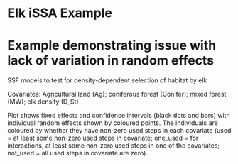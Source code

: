 # Elk iSSA Example

# Example demonstrating issue with lack of variation in random effects

SSF models to test for density-dependent selection of habitat by elk

Covariates: Agricultural land (Ag); coniferous forest (Conifer); mixed forest (MW); elk density (D_St)

Plot shows fixed effects and confidence intervals (black dots and bars) with individual random effects shown by coloured points. The individuals are coloured by whether they have non-zero used steps in each covariate (used = at least some non-zero used steps in covariate; one_used = for interactions, at least some non-zero used steps in one of the covariates; not_used = all used steps in covariate are zero).

